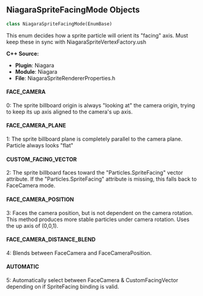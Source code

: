 ## NiagaraSpriteFacingMode Objects

```python
class NiagaraSpriteFacingMode(EnumBase)
```

This enum decides how a sprite particle will orient its "facing" axis. Must keep these in sync with NiagaraSpriteVertexFactory.ush

**C++ Source:**

- **Plugin**: Niagara
- **Module**: Niagara
- **File**: NiagaraSpriteRendererProperties.h

<a id="unreal.NiagaraSpriteFacingMode.FACE_CAMERA"></a>

#### FACE_CAMERA

0: The sprite billboard origin is always "looking at" the camera origin, trying to keep its up axis aligned to the camera's up axis.

<a id="unreal.NiagaraSpriteFacingMode.FACE_CAMERA_PLANE"></a>

#### FACE_CAMERA_PLANE

1: The sprite billboard plane is completely parallel to the camera plane. Particle always looks "flat"

<a id="unreal.NiagaraSpriteFacingMode.CUSTOM_FACING_VECTOR"></a>

#### CUSTOM_FACING_VECTOR

2: The sprite billboard faces toward the "Particles.SpriteFacing" vector attribute. If the "Particles.SpriteFacing" attribute is missing, this falls back to FaceCamera mode.

<a id="unreal.NiagaraSpriteFacingMode.FACE_CAMERA_POSITION"></a>

#### FACE_CAMERA_POSITION

3: Faces the camera position, but is not dependent on the camera rotation.  This method produces more stable particles under camera rotation. Uses the up axis of (0,0,1).

<a id="unreal.NiagaraSpriteFacingMode.FACE_CAMERA_DISTANCE_BLEND"></a>

#### FACE_CAMERA_DISTANCE_BLEND

4: Blends between FaceCamera and FaceCameraPosition.

<a id="unreal.NiagaraSpriteFacingMode.AUTOMATIC"></a>

#### AUTOMATIC

5: Automatically select between FaceCamera & CustomFacingVector depending on if SpriteFacing binding is valid.

<a id="unreal.NiagaraSortMode"></a>